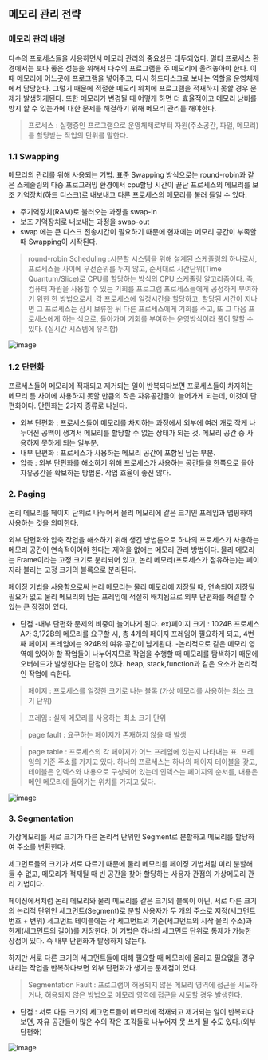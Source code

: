 ## 메모리 관리 전략
### 메모리 관리 배경
  다수의 프로세스들을 사용하면서 메모리 관리의 중요성은 대두되었다. 멀티 프로세스 환경에서는 보다 좋은 성능을 위해서 다수의 프로그램을 주 메모리에 올려놓아야 한다. 이때 메모리에 어느곳에 프로그램을 넣어주고, 다시 하드디스크로 보내는 역할을 운영체제에서 담당한다. 그렇기 때문에 적절한 메모리 위치에 프로그램을 적재하지 못할 경우 문제가 발생하게된다. 또한 메모리가 변경될 때 어떻게 하면 더 효율적이고 메모리 낭비를 방지 할 수 있는가에 대한 문제를 해결하기 위해 메모리 관리를 해야한다. 

  >프로세스 : 실행중인 프로그램으로 운영체제로부터 자원(주소공간, 파일, 메모리)를 할당받는 작업의 단위를 말한다.

### 1.1 Swapping
  메모리의 관리를 위해 사용되는 기법. 
  표준 Swapping 방식으로는 round-robin과 같은 스케줄링의 다중 프로그래밍 환경에서 cpu할당 시간이 끝난 프로세스의 메모리를 보조 기억장치(하드 디스크)로 내보내고 다른 프로세스의 메모리를 불러 들일 수 있다.

  * 주기억장치(RAM)로 불러오는 과정을 swap-in
  * 보조 기억장치로 내보내는 과정을 swap-out
  * swap 에는 큰 디스크 전송시간이 필요하기 때문에 현재에는 메모리 공간이 부족할때 Swapping이 시작된다. 

  >round-robin Scheduling :시분할 시스템을 위해 설계된 스케줄링의 하나로서, 프로세스들 사이에 우선순위를 두지 않고, 순서대로 시간단위(Time Quantum/Slice)로 CPU를 할당하는 방식의 CPU 스케줄링 알고리즘이다. 즉, 컴퓨터 자원을 사용할 수 있는 기회를 프로그램 프로세스들에게 공정하게 부여하기 위한 한 방법으로서, 각 프로세스에 일정시간을 할당하고, 할당된 시간이 지나면 그 프로세스는 잠시 보류한 뒤 다른 프로세스에게 기회를 주고, 또 그 다음 프로세스에게 하는 식으로, 돌아가며 기회를 부여하는 운영방식이라 풀어 말할 수 있다. (실시간 시스템에 유리함)
  
  ![image](https://img1.daumcdn.net/thumb/R1280x0/?scode=mtistory2&fname=https%3A%2F%2Fblog.kakaocdn.net%2Fdn%2FbJgSCQ%2FbtqIXfO9brG%2FuGaa8Zqmvt2OnhyCKiDKIK%2Fimg.png)

### 1.2 단편화
프로세스들이 메모리에 적재되고 제거되는 일이 반복되다보면 프로세스들이 차지하는 메모리 틈 사이에 사용하지 못할 만큼의 작은 자유공간들이 늘어가게 되는데, 이것이 단편화이다. 단편화는 2가지 종류로 나뉜다.

* 외부 단편화 : 프로세스들이 메모리를 차지하는 과정에서 외부에 여러 개로 작게 나누어진 공백이 생겨서 메모리를 할당할 수 없는 상태가 되는 것. 메모리 공간 중 사용하지 못하게 되는 일부분. 
* 내부 단편화 : 프로세스가 사용하는 메모리 공간에 포함된 남는 부분. 
* 압축 : 외부 단편화를 해소하기 위해 프로세스가 사용하는 공간들을 한쪽으로 몰아 자유공간을 확보하는 방법론. 작업 효율이 좋진 않다. 

### 2. Paging

논리 메모리를 페이지 단위로 나누어서 물리 메모리에 같은 크기인 프레임과 맵핑하여 사용하는 것을 의미한다. 


외부 단편화와 압축 작업을 해소하기 위해 생긴 방법론으로 하나의 프로세스가 사용하는 메모리 공간이 연속적이어야 한다는 제약을 없애는 메모리 관리 방법이다. 물리 메모리는 Frame이라는 고정 크기로 분리되어 있고, 논리 메모리(프로세스가 점유하는)는 페이지라 불리는 고정 크기의 블록으로 분리된다. 

페이징 기법을 사용함으로써 논리 메모리는 물리 메모리에 저장될 때, 연속되어 저장될 필요가 없고 물리 메모리의 남는 프레임에 적절히 배치됨으로 외부 단편화를 해결할 수 있는 큰 장점이 있다.

* 단점
-내부 단편화 문제의 비중이 늘어나게 된다.
ex)페이지 크기 : 1024B
프로세스 A가 3,172B의 메모리를 요구할 시, 총 4개의 페이지 프레임이 필요하게 되고, 4번 째 페이지 프레임에는 924B의 여유 공간이 남게된다. 
-논리적으로 같은 메모리 영역에 있어야 할 작업들이 나누어지므로 작업을 수행할 때 메모리를 탐색하기 때문에 오버헤드가 발생한다는 단점이 있다. heap, stack,function과 같은 요소가 논리적인 작업에 속한다. 

>페이지 : 프로세스를 일정한 크기로 나눈 블록 (가상 메모리를 사용하는 최소 크기 단위)

>프레임 : 실제 메모리를 사용하는 최소 크기 단위 

>page fault : 요구하는 페이지가 존재하지 않을 때 발생

>page table : 프로세스의 각 페이지가 어느 프레임에 있는지 나타내는 표. 프레임의 기준 주소를 가지고 있다. 하나의 프로세스는 하나의 페이지 테이블을 갖고, 테이블은 인덱스와 내용으로 구성되어 있는데 인덱스는 페이지의 순서를, 내용은 메인 메모리에 들어가는 위치를 가지고 있다. 



![image](https://img1.daumcdn.net/thumb/R1280x0/?scode=mtistory2&fname=https%3A%2F%2Fblog.kakaocdn.net%2Fdn%2FclzxqK%2FbtqI25SnzNO%2FKUSIx9jF8Y47v1c21CE7y1%2Fimg.png)

### 3. Segmentation

가상메모리를 서로 크기가 다른 논리적 단위인 Segment로 분할하고 메모리를 할당하여 주소를 변환한다. 

세그먼트들의 크기가 서로 다르기 때문에 물리 메모리를 페이징 기법처럼 미리 분할해 둘 수 없고, 메모리가 적재될 때 빈 공간을 찾아 할당하는 사용자 관점의 가상메모리 관리 기법이다.

페이징에서처럼 논리 메모리와 물리 메모리를 같은 크기의 블록이 아닌, 서로 다른 크기의 논리적 단위인 세그먼트(Segment)로 분할 사용자가 두 개의 주소로 지정(세그먼트 번호 + 변위) 세그먼트 테이블에는 각 세그먼트의 기준(세그먼트의 시작 물리 주소)과 한계(세그먼트의 길이)를 저장한다. 이 기법은 하나의 세그먼트 단위로 통제가 가능한 장점이 있다. 즉 내부 단편화가 발생하지 않는다. 

하지만 서로 다른 크기의 세그먼트들에 대해 필요할 때 메모리에 올리고 필요없을 경우 내리는 작업을 반복하다보면 외부 단편화가 생기는 문제점이 있다.

>Segmentation Fault : 프로그램이 허용되지 않은 메모리 영역에 접근을 시도하거나, 허용되지 않은 방법으로 메모리 영역에 접근을 시도할 경우 발생한다. 




* 단점 : 서로 다른 크기의 세그먼트들이 메모리에 적재되고 제거되는 일이 반복되다 보면, 자유 공간들이 많은 수의 작은 조각들로 나누어져 못 쓰게 될 수도 있다.(외부 단편화)

![image](https://img1.daumcdn.net/thumb/R1280x0/?scode=mtistory2&fname=https%3A%2F%2Fblog.kakaocdn.net%2Fdn%2FH4cZs%2FbtqI4eHZcxA%2FEFJxJwHSS8ht4DFc9HxpYK%2Fimg.png)